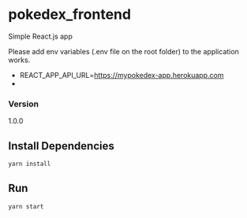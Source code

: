 # pokedex_frontend

Simple React.js app 

Please add env variables (.env file on the root folder) to the application works.
- REACT_APP_API_URL=https://mypokedex-app.herokuapp.com
- 
### Version

1.0.0

## Install Dependencies

```bash
yarn install 
```

## Run

```bash
yarn start
```
